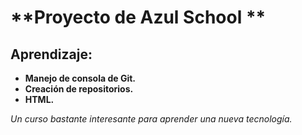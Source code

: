 # **Proyecto de Azul School **  

## Aprendizaje:

- **Manejo de consola de Git.**
- **Creación de repositorios.**
- **HTML.**

*Un curso bastante interesante para aprender una nueva tecnología.*

 